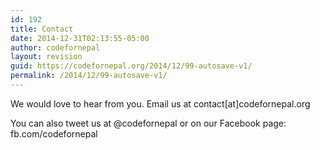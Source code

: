```yaml
---
id: 192
title: Contact
date: 2014-12-31T02:13:55-05:00
author: codefornepal
layout: revision
guid: https://codefornepal.org/2014/12/99-autosave-v1/
permalink: /2014/12/99-autosave-v1/
---
```

We would love to hear from you. Email us at contact[at]codefornepal.org

You can also tweet us at @codefornepal or on our Facebook page: fb.com/codefornepal